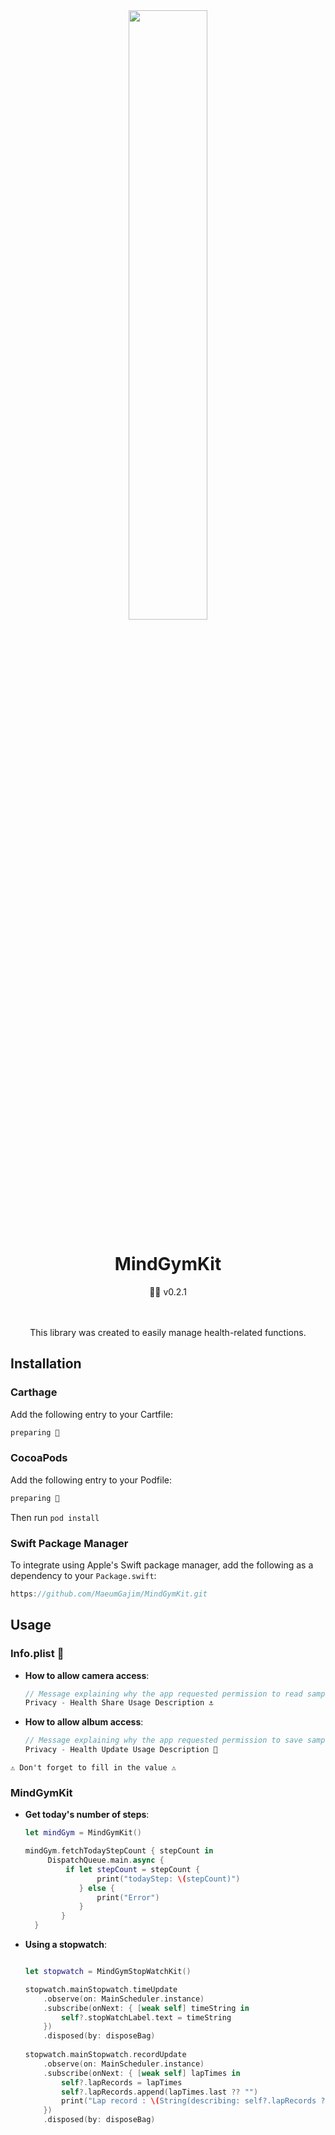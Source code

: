 <div align=center>
<img src="https://github.com/MaeumGajim/MindGymKit/assets/102890390/e0b06d3b-a97d-4afc-9ba8-f29bee6e0f96" width="50%"/>

# MindGymKit
<aside>
💪🏿 v0.2.1
</aside>
<br>
<br>

This library was created to easily manage health-related functions.
</div>

## Installation
### Carthage

Add the following entry to your Cartfile:

```swift
preparing 🙏
```

### CocoaPods

Add the following entry to your Podfile:

```swift
preparing 🙏
```
Then run `pod install`

### Swift Package Manager

To integrate using Apple's Swift package manager, add the following as a dependency to your `Package.swift`:

```swift
https://github.com/MaeumGajim/MindGymKit.git
```

## Usage
### Info.plist 📄

- **How to allow camera access**:

    ```swift
    // Message explaining why the app requested permission to read samples from the HealthKit store.
    Privacy - Health Share Usage Description ⚓️
    ```
    
- **How to allow album access**:

    ```swift
    // Message explaining why the app requested permission to save samples to the HealthKit store.
    Privacy - Health Update Usage Description 🦾
    ```

`⚠️ Don't forget to fill in the value ⚠️`

### MindGymKit

- **Get today's number of steps**:

    ```swift
    let mindGym = MindGymKit()
    
    mindGym.fetchTodayStepCount { stepCount in
         DispatchQueue.main.async {
             if let stepCount = stepCount {
                    print("todayStep: \(stepCount)")
                } else {
                    print("Error")
                }
            }
      }
    ```
- **Using a stopwatch**:
    ```swift
    
    let stopwatch = MindGymStopWatchKit()
    
    stopwatch.mainStopwatch.timeUpdate
        .observe(on: MainScheduler.instance)
        .subscribe(onNext: { [weak self] timeString in
            self?.stopWatchLabel.text = timeString
        })
        .disposed(by: disposeBag)
        
    stopwatch.mainStopwatch.recordUpdate
        .observe(on: MainScheduler.instance)
        .subscribe(onNext: { [weak self] lapTimes in
            self?.lapRecords = lapTimes
            self?.lapRecords.append(lapTimes.last ?? "")
            print("Lap record : \(String(describing: self?.lapRecords ?? nil))")
        })
        .disposed(by: disposeBag)
    ```
